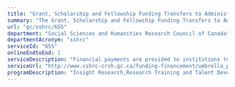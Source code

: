 ```yaml
---
title: "Grant, Scholarship and Fellowship Funding Transfers to Administering Institutions"
summary: "The Grant, Scholarship and Fellowship Funding Transfers to Administering Institutions service from Social Sciences and Humanities Research Council of Canada is available end-to-end online, according to the GC Service Inventory."
url: "gc/sshrc/655"
department: "Social Sciences and Humanities Research Council of Canada"
departmentAcronym: "sshrc"
serviceId: "655"
onlineEndtoEnd: 1
serviceDescription: "Financial payments are provided to institutions to administer to funding recipients via global payment systems."
serviceUrl: "http://www.sshrc-crsh.gc.ca/funding-financement/umbrella_programs-programme_cadre/talent-eng.aspx"
programDescription: "Insight Research,Research Training and Talent Development,Research Partnerships,New Frontiers in Research Fund,Research Support Fund"
---
```

